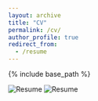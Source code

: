 ```yaml
---
layout: archive
title: "CV"
permalink: /cv/
author_profile: true
redirect_from:
  - /resume
---
```


{% include base_path %}

![Resume](images/resume_praveer_20220824_page-0001.jpg?raw=true "Resume")
![Resume](images/resume_praveer_20220824_page-0002.jpg?raw=true "Resume")
